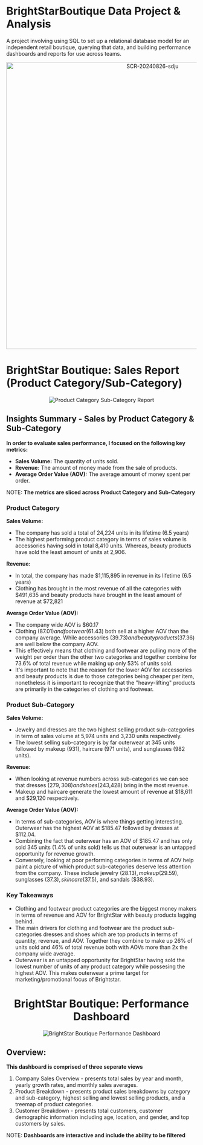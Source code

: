 <div align="left">

  # BrightStarBoutique Data Project & Analysis
A project involving using SQL to set up a relational database model for an independent retail boutique, querying that data, and building performance dashboards and reports for use across teams.

<div align="center"><img width="758" alt="SCR-20240826-sdju" src="https://github.com/user-attachments/assets/de398482-7b7d-449e-b108-373dc8f57cff"></div>

 <div align="left">
 
   # BrightStar Boutique: Sales Report (Product Category/Sub-Category)
 
 </div>

<div align="center"><img alt="Product Category Sub-Category Report" src="https://github.com/user-attachments/assets/ba1f7471-1895-4dea-b43a-ae31611c223a"</div>

<div align="left">
  

  ## Insights Summary - Sales by Product Category & Sub-Category

**In order to evaluate sales performance, I focused on the following key metrics:**

+ **Sales Volume:** The quantity of units sold.
+ **Revenue:** The amount of money made from the sale of products.
+ **Average Order Value (AOV):** The average amount of money spent per order.

NOTE: **The metrics are sliced across Product Category and Sub-Category**

### Product Category

**Sales Volume:**
+ The company has sold a total of 24,224 units in its lifetime (6.5 years)
+ The highest performing product category in terms of sales volume is accessories having sold in total 8,410 units. Whereas, beauty products have sold the least amount of units at 2,906.

**Revenue:**
+ In total, the company has made $1,115,895 in revenue in its lifetime (6.5 years)
+ Clothing has brought in the most revenue of all the categories with $491,635 and beauty products have brought in the least amount of revenue at $72,821

**Average Order Value (AOV):** 
+ The company wide AOV is $60.17
+ Clothing ($87.01) and footwear ($61.43) both sell at a higher AOV than the company average. While accessories ($39.73) and beauty products ($37.36) are well below the company AOV.
+ This effectively means that clothing and footwear are pulling more of the weight per order than the other two categories and together combine for 73.6% of total revenue while making up only 53% of units sold.
+ It's important to note that the reason for the lower AOV for accessories and beauty products is due to those categories being cheaper per item, nonetheless it is important to recognize that the "heavy-lifting" products are primarily in the categories of clothing and footwear.

### Product Sub-Category

**Sales Volume:**
+ Jewelry and dresses are the two highest selling product sub-categories in term of sales volume at 5,974 units and 3,230 units respectively.
+ The lowest selling sub-category is by far outerwear at 345 units followed by makeup (931), haircare (971 units), and sunglasses (982 units).

**Revenue:**
+ When looking at revenue numbers across sub-categories we can see that dresses ($279,308) and shoes ($243,428) bring in the most revenue.
+ Makeup and haircare generate the lowest amount of revenue at $18,611 and $29,120 respectively.

**Average Order Value (AOV):** 
+ In terms of sub-categories, AOV is where things getting interesting. Outerwear has the highest AOV at $185.47 followed by dresses at $112.04.
+ Combining the fact that outerwear has an AOV of $185.47 and has only sold 345 units (1.4% of units sold) tells us that outerwear is an untapped opportunity for revenue growth.
+ Conversely, looking at poor performing categories in terms of AOV help paint a picture of which product sub-categories deserve less attention from the company. These include jewelry ($28.13), makeup ($29.59), sunglasses ($37.3), skincare ($37.5), and sandals ($38.93).

### Key Takeaways
+ Clothing and footwear product categories are the biggest money makers in terms of revenue and AOV for BrightStar with beauty products lagging behind.
+ The main drivers for clothing and footwear are the product sub-categories dresses and shoes which are top products in terms of quantity, revenue, and AOV. Together they combine to make up 26% of units sold and 46% of total revenue both with AOVs more than 2x the company wide average.
+ Outerwear is an untapped opportunity for BrightStar having sold the lowest number of units of any product category while possesing the highest AOV. This makes outerwear a prime target for marketing/promotional focus of Brightstar.

</div>

  # BrightStar Boutique: Performance Dashboard

<div align="center"><img alt="BrightStar Boutique Performance Dashboard" src="https://github.com/user-attachments/assets/cb5268fe-0946-429b-be98-ddaba67e96d8"</div>

<div align="left">

  ## Overview:

**This dashboard is comprised of three seperate views**
1. Company Sales Overview - presents total sales by year and month, yearly growth rates, and monthly sales averages.
2. Product Breakdown - presents product sales breakdowns by category and sub-category, highest selling and lowest selling products, and a treemap of product categories.
3. Customer Breakdown - presents total customers, customer demographic information including age, location, and gender, and top customers by sales.

NOTE: **Dashboards are interactive and include the ability to be filtered**

</div>

</div>

